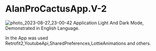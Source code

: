 # AlanProCactusApp.V-2
![photo_2023-08-27_23-00-42](https://github.com/DiyorbekJDK/AlanProCactusApp.V-2/assets/113772715/161bf54e-f96c-4d94-bd7f-f6cc5f072b41)
Application Light And Dark Mode, Demonstrated in English Language.

In the App was used Retrofit2,YoutubeApi,SharedPreferences,LottieAnimations and others.
